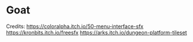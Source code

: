 # Goat
 
Credits:
https://coloralpha.itch.io/50-menu-interface-sfx
https://kronbits.itch.io/freesfx
https://arks.itch.io/dungeon-platform-tileset
